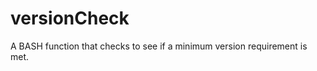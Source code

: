versionCheck
============

A BASH function that checks to see if a minimum version requirement is met.
